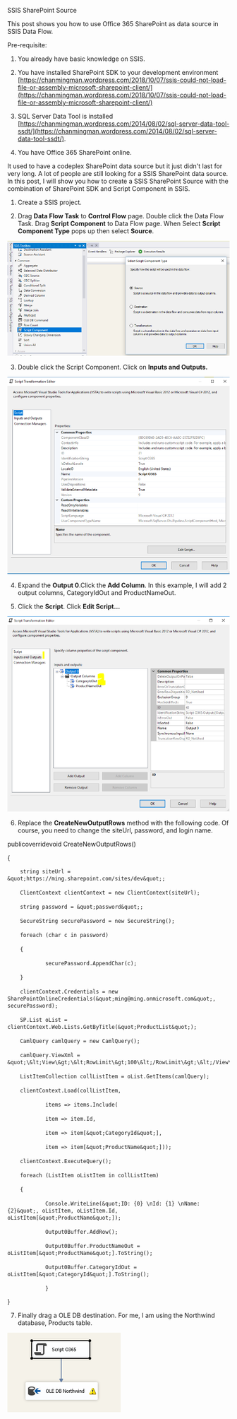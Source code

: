 SSIS SharePoint Source

This post shows you how to use Office 365 SharePoint as data source in SSIS Data Flow.

Pre-requisite:

1. You already have basic knowledge on SSIS.

2. You have installed SharePoint SDK to your development environment [https://chanmingman.wordpress.com/2018/10/07/ssis-could-not-load-file-or-assembly-microsoft-sharepoint-client/](https://chanmingman.wordpress.com/2018/10/07/ssis-could-not-load-file-or-assembly-microsoft-sharepoint-client/)

3. SQL Server Data Tool is installed  [https://chanmingman.wordpress.com/2014/08/02/sql-server-data-tool-ssdt/](https://chanmingman.wordpress.com/2014/08/02/sql-server-data-tool-ssdt/).

4. You have Office 365 SharePoint online.

It used to have a codeplex SharePoint data source but it just didn&#39;t last for very long. A lot of people are still looking for a SSIS SharePoint data source. In this post, I will show you how to create a SSIS SharePoint Source with the combination of SharePoint SDK and Script Component in SSIS.

1. Create a SSIS project.

2. Drag **Data Flow Task** to **Control Flow** page. Double click the Data Flow Task. Drag **Script Component** to Data Flow page. When Select **Script Component Type** pops up then select **Source**.

 ![](image/p1.png)
 
3. Double click the Script Component. Click on **Inputs and Outputs.**

 ![](image/p2.png)

4. Expand the **Output 0**.Click the **Add Column**. In this example, I will add 2 output columns, CategoryIdOut and ProductNameOut.

5. Click the **Script**. Click **Edit Script…**

 ![](image/p3.png)

6. Replace the **CreateNewOutputRows** method with the following code. Of course, you need to change the siteUrl, password, and login name.

publicoverridevoid CreateNewOutputRows()

{

        string siteUrl = &quot;https://ming.sharepoint.com/sites/dev&quot;;

        ClientContext clientContext = new ClientContext(siteUrl);

        string password = &quot;password&quot;;

        SecureString securePassword = new SecureString();

        foreach (char c in password)

        {

                securePassword.AppendChar(c);

        }

        clientContext.Credentials = new SharePointOnlineCredentials(&quot;ming@ming.onmicrosoft.com&quot;, securePassword);

        SP.List oList = clientContext.Web.Lists.GetByTitle(&quot;ProductList&quot;);

        CamlQuery camlQuery = new CamlQuery();

        camlQuery.ViewXml = &quot;\&lt;View\&gt;\&lt;RowLimit\&gt;100\&lt;/RowLimit\&gt;\&lt;/View\&gt;&quot;;

        ListItemCollection collListItem = oList.GetItems(camlQuery);

        clientContext.Load(collListItem,

                items => items.Include(

                item => item.Id,

                item => item[&quot;CategoryId&quot;],

                item => item[&quot;ProductName&quot;]));

        clientContext.ExecuteQuery();

        foreach (ListItem oListItem in collListItem)

        {

                Console.WriteLine(&quot;ID: {0} \nId: {1} \nName: {2}&quot;, oListItem, oListItem.Id, oListItem[&quot;ProductName&quot;]);

                Output0Buffer.AddRow();

                Output0Buffer.ProductNameOut = oListItem[&quot;ProductName&quot;].ToString();

                Output0Buffer.CategoryIdOut = oListItem[&quot;CategoryId&quot;].ToString();

                }

}

7. Finally drag a OLE DB destination. For me, I am using the Northwind database, Products table.

 ![](image/p4.png)
